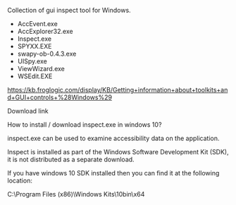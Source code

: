 Collection of gui inspect tool for Windows.
* AccEvent.exe
* AccExplorer32.exe
* Inspect.exe
* SPYXX.EXE
* swapy-ob-0.4.3.exe
* UISpy.exe
* ViewWizard.exe
* WSEdit.EXE

https://kb.froglogic.com/display/KB/Getting+information+about+toolkits+and+GUI+controls+%28Windows%29

Download link

How to install / download inspect.exe in windows 10?

inspect.exe can be used to examine accessibility data on the application.

Inspect is installed as part of the Windows Software Development Kit (SDK), it is not distributed as a separate download.

If you have windows 10 SDK installed then you can find it at the following location:

C:\Program Files (x86)\Windows Kits\10bin\x64
